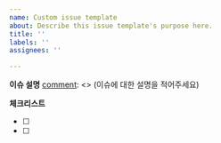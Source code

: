 ```yaml
---
name: Custom issue template
about: Describe this issue template's purpose here.
title: ''
labels: ''
assignees: ''

---
```


**이슈 설명**
[comment]: <> (이슈에 대한 설명을 적어주세요)

**체크리스트**

[comment]: <> (해야 할 일들을 상세히 나눠 적어주시면 좋아요)

- [ ]

- [ ] <!--여기에 적어주세요-->
